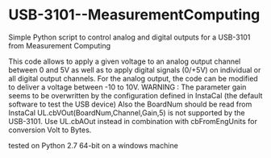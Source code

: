 # USB-3101--MeasurementComputing
Simple Python script to control analog and digital outputs for a USB-3101 from Measurement Computing 

This code allows to apply a given voltage to an analog output channel between 0 and 5V as well as to apply digital signals (0/+5V) on individual or all digital output channels. 
For the analog output, the code can be modified to deliver a voltage between -10 to 10V.
WARNING : The parameter gain seems to be overwritten by the configuration defined in InstaCal (the default software to test the USB device)
Also the BoardNum should be read from InstaCal
UL.cbVOut(BoardNum,Channel,Gain,5) is not supported by the USB-3101.
Use UL.cbAOut instead in combination with cbFromEngUnits for conversion Volt to Bytes.

tested on Python 2.7 64-bit on a windows machine
